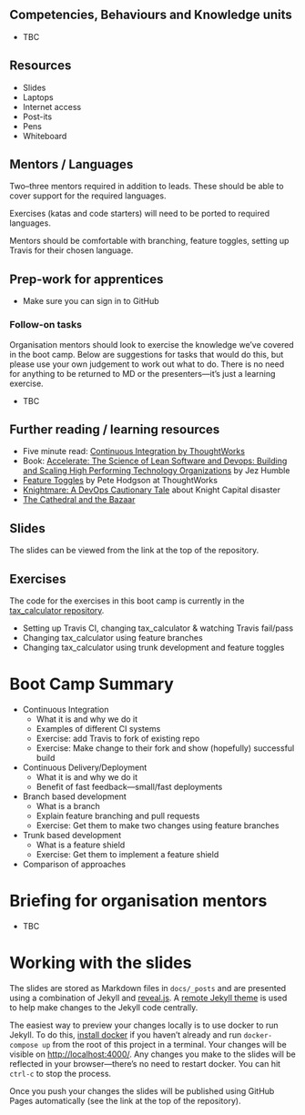 <!--- ORGANISER THINGS TO CONSIDER 
- Which technical competencies, behaviours and knowledge module topics does the bootcamp cover/meet
- Structuring retros so that they can inform thinking for individual's personal learning records (off the job training record tab in their learning logs)
- Introducing some sort of test or quiz on basic concept learning points from the bootcamp to validate that they have taken stuff in, and provide organisation mentors with results to help them focus follow ups
--->

## Competencies, Behaviours and Knowledge units

* TBC

## Resources 

* Slides
* Laptops
* Internet access
* Post-its
* Pens
* Whiteboard

## Mentors / Languages
 
Two–three mentors required in addition to leads. These should be able to cover support for the required languages.

Exercises (katas and code starters) will need to be ported to required languages.

Mentors should be comfortable with branching, feature toggles, setting up Travis for their chosen language.

## Prep-work for apprentices

* Make sure you can sign in to GitHub

### Follow-on tasks

Organisation mentors should look to exercise the knowledge we’ve covered in the boot camp. Below are suggestions for tasks that would do this, but please use your own judgement to work out what to do. There is no need for anything to be returned to MD or the presenters—it’s just a learning exercise.

* TBC

## Further reading / learning resources

<!--- For end of boot camp: Signposting for apprentices self study, further learning, online resources, practice etc. --->

* Five minute read: [Continuous Integration by ThoughtWorks](https://www.thoughtworks.com/continuous-integration)
* Book: [Accelerate: The Science of Lean Software and Devops: Building and Scaling High Performing Technology Organizations](https://www.amazon.co.uk/Accelerate-Software-Performing-Technology-Organizations/dp/1942788339) by Jez Humble
* [Feature Toggles](https://martinfowler.com/articles/feature-toggles.html) by Pete Hodgson at ThoughtWorks
* [Knightmare: A DevOps Cautionary Tale](https://dougseven.com/2014/04/17/knightmare-a-devops-cautionary-tale/) about Knight Capital disaster
* [The Cathedral and the Bazaar](http://www.catb.org/~esr/writings/cathedral-bazaar/cathedral-bazaar/)

## Slides

The slides can be viewed from the link at the top of the repository.

## Exercises

The code for the exercises in this boot camp is currently in the [tax_calculator repository](https://github.com/MCR-Digital/tax_calculator).

* Setting up Travis CI, changing tax_calculator & watching Travis fail/pass
* Changing tax_calculator using feature branches
* Changing tax_calculator using trunk development and feature toggles

# Boot Camp Summary

* Continuous Integration
  * What it is and why we do it
  * Examples of different CI systems
  * Exercise: add Travis to fork of existing repo
  * Exercise: Make change to their fork and show (hopefully) successful build
* Continuous Delivery/Deployment
  * What it is and why we do it
  * Benefit of fast feedback—small/fast deployments
* Branch based development
  * What is a branch
  * Explain feature branching and pull requests
  * Exercise: Get them to make two changes using feature branches
* Trunk based development
  * What is a feature shield
  * Exercise: Get them to implement a feature shield
* Comparison of approaches

# Briefing for organisation mentors

* TBC

# Working with the slides

The slides are stored as Markdown files in `docs/_posts` and are presented using a combination of Jekyll and [reveal.js](https://revealjs.com/#/). A [remote Jekyll theme](https://github.com/autotraderuk/jekyll-revealjs) is used to help make changes to the Jekyll code centrally.

The easiest way to preview your changes locally is to use docker to run Jekyll. To do this, [install docker](https://www.docker.com/get-started) if you haven’t already and run `docker-compose up` from the root of this project in a terminal. Your changes will be visible on <http://localhost:4000/>. Any changes you make to the slides will be reflected in your browser—there’s no need to restart docker. You can hit `ctrl-c` to stop the process.

Once you push your changes the slides will be published using GitHub Pages automatically (see the link at the top of the repository).
